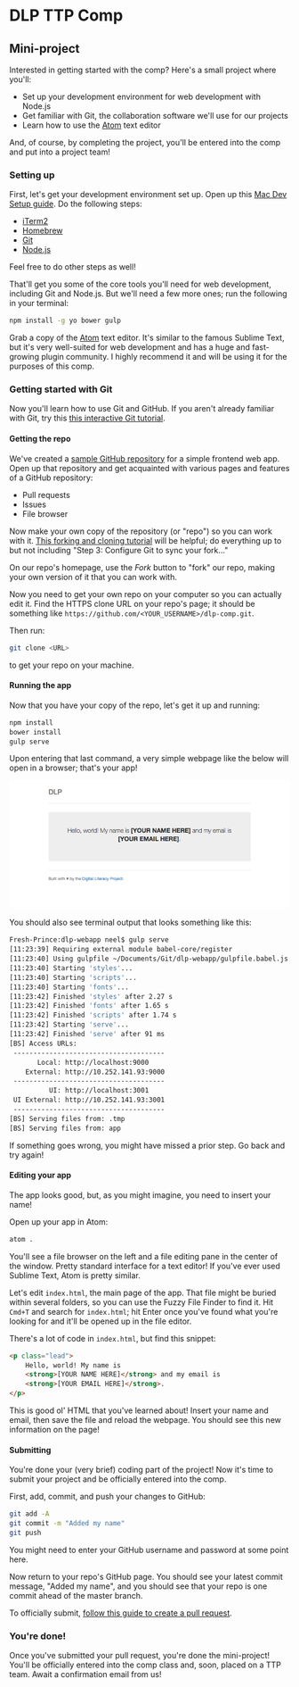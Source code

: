 # DLP TTP Comp
## Mini-project
Interested in getting started with the comp? Here's a small project where you'll:
- Set up your development environment for web development with Node.js
- Get familiar with Git, the collaboration software we'll use for our projects
- Learn how to use the [Atom](https://atom.io) text editor

And, of course, by completing the project, you'll be entered into the comp and put into a project team!

### Setting up
First, let's get your development environment set up. Open up this [Mac Dev Setup guide](https://github.com/nicolashery/mac-dev-setup). Do the following steps:
- [iTerm2](https://github.com/nicolashery/mac-dev-setup#iterm2)
- [Homebrew](https://github.com/nicolashery/mac-dev-setup#homebrew)
- [Git](https://github.com/nicolashery/mac-dev-setup#git)
- [Node.js](https://github.com/nicolashery/mac-dev-setup#nodejs)

Feel free to do other steps as well!

That'll get you some of the core tools you'll need for web development, including Git and Node.js. But we'll need a few more ones; run the following in your terminal:

```sh
npm install -g yo bower gulp
```

Grab a copy of the [Atom](http://atom.io/) text editor. It's similar to the famous Sublime Text, but it's very well-suited for web development and has a huge and fast-growing plugin community. I highly recommend it and will be using it for the purposes of this comp.

### Getting started with Git
Now you'll learn how to use Git and GitHub. If you aren't already familiar with Git, try this [this interactive Git tutorial](https://try.github.io).

#### Getting the repo
We've created a [sample GitHub repository](https://github.com/hathix/dlp-webapp) for a simple frontend web app. Open up that repository and get acquainted with various pages and features of a GitHub repository:
- Pull requests
- Issues
- File browser

Now make your own copy of the repository (or "repo") so you can work with it. [This forking and cloning tutorial](https://help.github.com/articles/fork-a-repo/#keep-your-fork-synced) will be helpful; do everything up to but not including "Step 3: Configure Git to sync your fork..."

On our repo's homepage, use the _Fork_ button to "fork" our repo, making your own version of it that you can work with.

Now you need to get your own repo on your computer so you can actually edit it. Find the HTTPS clone URL on your repo's page; it should be something like `https://github.com/<YOUR_USERNAME>/dlp-comp.git`.

 Then run:

```sh
git clone <URL>
```

to get your repo on your machine.

#### Running the app
Now that you have your copy of the repo, let's get it up and running:

```sh
npm install
bower install
gulp serve
```

Upon entering that last command, a very simple webpage like the below will open in a browser; that's your app!

![Sample webapp before modifications](img/sample-webapp-before.png)

You should also see terminal output that looks something like this:

```sh
Fresh-Prince:dlp-webapp neel$ gulp serve
[11:23:39] Requiring external module babel-core/register
[11:23:40] Using gulpfile ~/Documents/Git/dlp-webapp/gulpfile.babel.js
[11:23:40] Starting 'styles'...
[11:23:40] Starting 'scripts'...
[11:23:40] Starting 'fonts'...
[11:23:42] Finished 'styles' after 2.27 s
[11:23:42] Finished 'fonts' after 1.65 s
[11:23:42] Finished 'scripts' after 1.74 s
[11:23:42] Starting 'serve'...
[11:23:42] Finished 'serve' after 91 ms
[BS] Access URLs:
 --------------------------------------
       Local: http://localhost:9000
    External: http://10.252.141.93:9000
 --------------------------------------
          UI: http://localhost:3001
 UI External: http://10.252.141.93:3001
 --------------------------------------
[BS] Serving files from: .tmp
[BS] Serving files from: app
```

If something goes wrong, you might have missed a prior step. Go back and try again!

#### Editing your app
The app looks good, but, as you might imagine, you need to insert your name!

Open up your app in Atom:

```sh
atom .
```

You'll see a file browser on the left and a file editing pane in the center of the window. Pretty standard interface for a text editor! If you've ever used Sublime Text, Atom is pretty similar.

Let's edit `index.html`, the main page of the app. That file might be buried within several folders, so you can use the Fuzzy File Finder to find it. Hit `Cmd+T` and search for `index.html`; hit Enter once you've found what you're looking for and it'll be opened up in the file editor.

There's a lot of code in `index.html`, but find this snippet:

```html
<p class="lead">
    Hello, world! My name is
    <strong>[YOUR NAME HERE]</strong> and my email is
    <strong>[YOUR EMAIL HERE]</strong>.
</p>
```

This is good ol' HTML that you've learned about! Insert your name and email, then save the file and reload the webpage. You should see this new information on the page!

#### Submitting
You're done your (very brief) coding part of the project! Now it's time to submit your project and be officially entered into the comp.

First, add, commit, and push your changes to GitHub:

```sh
git add -A
git commit -m "Added my name"
git push
```

You might need to enter your GitHub username and password at some point here.

Now return to your repo's GitHub page. You should see your latest commit message, "Added my name", and you should see that your repo is one commit ahead of the master branch.

To officially submit, [follow this guide to create a pull request](https://help.github.com/articles/using-pull-requests/).

### You're done!
Once you've submitted your pull request, you're done the mini-project! You'll be officially entered into the comp class and, soon, placed on a TTP team. Await a confirmation email from us!
